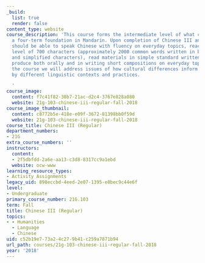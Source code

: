 ```yaml
---
_build:
  list: true
  render: false
content_type: website
course_description: 'This course forms the intermediate level of what constitutes
  a four-term foundation in Mandarin. Upon completion of Chinese III and IV, students
  should be able to speak Chinese with fluency on everyday topics, reach a literacy
  level of 700 characters (approximately 2000 common words written in both traditional
  and simplified characters), read materials in simple standard written Chinese, and
  produce both orally and in writing short compositions on everyday topics. Throughout
  the course we will address issues of how cultural differences inform and are informed
  by different linguistic contexts and practices.

  '
course_image:
  content: f7c41f82-30b7-21ac-d2c4-3767e828a080
  website: 21g-103-chinese-iii-regular-fall-2018
course_image_thumbnail:
  content: c8772b5e-418e-e09f-3672-81398bb0f59d
  website: 21g-103-chinese-iii-regular-fall-2018
course_title: Chinese III (Regular)
department_numbers:
- 21G
extra_course_numbers: ''
instructors:
  content:
  - 2f5dbfdd-2a6e-aa13-c3d8-8317cc9a1ebd
  website: ocw-www
learning_resource_types:
- Activity Assignments
legacy_uid: 898eccbd-4eed-2e07-1395-e8bec9c44e6f
level:
- Undergraduate
primary_course_number: 21G.103
term: Fall
title: Chinese III (Regular)
topics:
- - Humanities
  - Language
  - Chinese
uid: c52b19e7-73a2-4c27-9b41-c259a7871b94
url_path: courses/21g-103-chinese-iii-regular-fall-2018
year: '2018'
---
```

